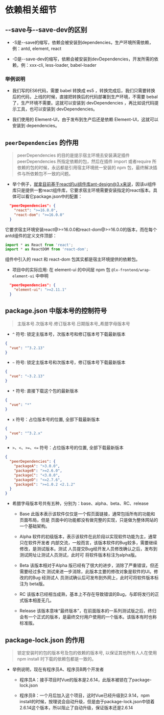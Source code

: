 # 依赖相关细节

## --save与--save-dev的区别

- -S是--save的缩写，依赖会被安装到dependencies，生产环境所需依赖，例：antd, element, react

- -D是--save-dev的缩写，依赖会被安装到devDependencies，开发所需的依赖，例：xxx-cli, less-loader, babel-loader

### 举例说明

- 我们写的ES6代码，需要 babel 转换成 es5 ，转换完成后，我们只需要转换后的代码，上线的时候，直接把转换后的代码部署到生产环境，不需要 bebal 了，生产环境不需要。这就可以安装到 devDependencies ，再比如说代码提示工具，也可以安装到 devDependencies。

- 我们使用的 Element-UI，由于发布到生产后还是依赖 Element-UI，这就可以安装到 dependencies。

## `peerDependencies` 的作用

> peerDependencies 的目的是提示宿主环境去安装满足插件 peerDependencies 所指定依赖的包，然后在插件 import 或者require 所依赖的包的时候，永远都是引用宿主环境统一安装的 npm 包，最终解决插件与所依赖包不一致的问题。

- 举个例子，就拿目前基于react的ui组件库ant-design@3.x来说，因该ui组件库只是提供一套react组件库，它要求宿主环境需要安装指定的react版本。具体可以看它package.json中的配置：

```json
  "peerDependencies": {
    "react": ">=16.0.0",
    "react-dom": ">=16.0.0"
  }
```

它要求宿主环境安装react@>=16.0.0和react-dom@>=16.0.0的版本，而在每个antd组件的定义文件顶部：

```js
import * as React from 'react';
import * as ReactDOM from 'react-dom';
```

组件中引入的 react 和 react-dom 包其实都是宿主环境提供的依赖包。

- 项目中的实际应用: 在 element-ui 的中间层 npm 包 `@lx-frontend/wrap-element-ui` 中申明

```json
  "peerDependencies": {
    "element-ui": ">=2.11.1"
  }
```

## package.json 中版本号的控制符号

> 主版本号.次版本号.修订版本号.日期版本号_希腊字母版本号

- `^` 符号: 锁定主版本号，次版本号和修订版本号下载最新版本

```json
{
  "vue": "^3.2.13"
}
```

- `~` 符号: 锁定主版本号和次版本号，修订版本号下载最新版本

```json
{
  "vue": "~3.2.13"
}
```

- `*` 符号: 直接下载这个包的最新版本

```json
{
  "vue": "*"
}
```

- `x` 符号：占位版本号的位置, 全部下载最新版本

```json
{
  "vue": "^3.2.x"
}
```

- `>`、`<`、`>=`、`<=` 符号：占位版本号的位置, 全部下载最新版本

```json
{
  "peerDependencies": {
    "packageA": ">3.0.0",
    "packageB": ">=2.6.0",
    "packageC": "<3.0.0",
    "packageD": "<=2.7.6",
    "packageE": ">=1.0.2 <2.1.2"
  }
}
```

- 希腊字母版本号共有五种，分别为：base、alpha、beta、RC、release

  * Base
  此版本表示该软件仅仅是一个假页面链接，通常包括所有的功能和页面布局，但是 页面中的功能都没有做完整的实现，只是做为整体网站的一个基础架构。

  * Alpha
  软件的初级版本，表示该软件在此阶段以实现软件功能为主，通常只在软件开发者 内部交流，一般而言，该版本软件的Bug较多，需要继续修改，是测试版本。测试 人员提交Bug经开发人员修改确认之后，发布到测试网址让测试人员测试，此时可 将软件版本标注为alpha版。

  * Beta
  该版本相对于Alpha 版已经有了很大的进步，消除了严重错误，但还需要经过多次 测试来进一步消除，此版本主要的修改对象是软件的UI。修改的的Bug 经测试人 员测试确认后可发布到外网上，此时可将软件版本标注为 beta版。

  * RC
  该版本已经相当成熟，基本上不存在导致错误的Bug，与即将发行的正式版本相差无几。

  * Release
  该版本意味“最终版本”，在前面版本的一系列测试版之后，终归会有一个正式的版本，是最终交付用户使用的一个版本。该版本有时也称标准版。


## package-lock.json 的作用

> 锁定安装时的包的版本号及包的依赖的版本号, 以保证其他所有人人在使用 ​​npm install​​ 时下载的依赖包都是一致的。

- 举例说明，现在有程序员A、程序员B两个开发者

  * 程序员A：接手项目时Vue的版本是2.6.14，此版本被锁在了package-lock.json

  * 程序员B：一个月后加入这个项目，这时Vue已经升级到2.9.14，npm install的时候，按理说会自动升级，但是由于package-lock.json中锁着2.6.14这个版本，所以阻止了自动升级，保证版本还是2.6.14

